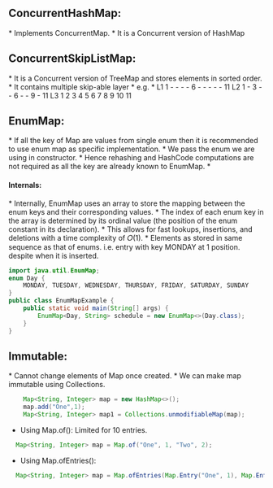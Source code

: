 <H2>ConcurrentHashMap:</H2>
* Implements ConcurrentMap.
* It is a Concurrent version of HashMap


<H2>ConcurrentSkipListMap:</H2>
* It is a Concurrent version of TreeMap and stores elements in sorted order.
* It contains multiple skip-able layer 
* e.g.
  *       L1     1 - - - - 6 - - - - - 11
          L2     1 - 3 - - 6 - - 9  -  11
          L3     1 2 3 4 5 6 7 8 9  10 11


<H2>EnumMap:</H2>
* If all the key of Map are values from single enum then it is recommended to use enum map as specific implementation.
* We pass the enum we are using in constructor.
* Hence rehashing and HashCode computations are not required as all the key are already known to EnumMap.
* <h4>Internals:</h4>
  * Internally, EnumMap uses an array to store the mapping between the enum keys and their corresponding values.
  * The index of each enum key in the array is determined by its ordinal value (the position of the enum constant in its declaration).
  * This allows for fast lookups, insertions, and deletions with a time complexity of 𝑂(1).
  * Elements as stored in same sequence as that of enums. i.e. entry with key MONDAY at 1 position. despite when it is inserted. 

```java
import java.util.EnumMap;
enum Day {
    MONDAY, TUESDAY, WEDNESDAY, THURSDAY, FRIDAY, SATURDAY, SUNDAY
}
public class EnumMapExample {
    public static void main(String[] args) {
        EnumMap<Day, String> schedule = new EnumMap<>(Day.class);
    }
}
```
<H2>Immutable:</H2>
* Cannot change elements of Map once created.
* We can make map immutable using Collections.

```java
    Map<String, Integer> map = new HashMap<>();
    map.add("One",1);
    Map<String, Integer> map1 = Collections.unmodifiableMap(map);
```
* Using Map.of(): Limited for 10 entries.
```java
  Map<String, Integer> map = Map.of("One", 1, "Two", 2);
```
* Using Map.ofEntries():
```java
  Map<String, Integer> map = Map.ofEntries(Map.Entry("One", 1), Map.Entry("Two", 2));
```